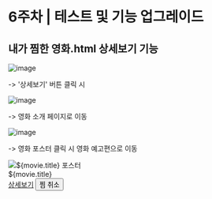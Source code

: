 # 6주차 | 테스트 및 기능 업그레이드

## 내가 찜한 영화.html 상세보기 기능 

![image](https://github.com/user-attachments/assets/96da4660-b980-457b-8857-ac5c02da9f6a)

->  '상세보기' 버튼 클릭 시 

![image](https://github.com/user-attachments/assets/96dc7b03-c94f-40c3-ab03-fe500445f8d0)

-> 영화 소개 페이지로 이동

![image](https://github.com/user-attachments/assets/77e45a6b-a0da-489b-bf03-dd51dc6d2d5f)

-> 영화 포스터 클릭 시 영화 예고편으로 이동

   <div class="movie-poster">
                        <img src="${movie.poster}" alt="${movie.title} 포스터">
                    </div>
                    <div class="movie-title">${movie.title}</div>
                    <div class="movie-actions">
                        <a href="${movie.url}" class="btn">상세보기</a>
                        <button class="btn remove-btn" data-id="${movieId}">찜 취소</button>
                    </div>



